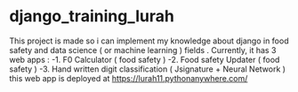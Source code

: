 # django_training_lurah
This project is made so i can implement my knowledge about django in food safety  and data science ( or machine learning ) fields . Currently, it has 3 web apps : 
-1. F0 Calculator ( food safety )
-2. Food safety Updater ( food safety )
-3. Hand written digit classification ( Jsignature +  Neural Network ) 
this web app is deployed at https://lurah11.pythonanywhere.com/
